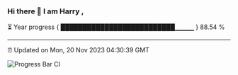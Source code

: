 ### Hi there 👋 I am Harry , 

⏳ Year progress { ██████████████████████████▁▁▁▁ } 88.54 %

---

⏰ Updated on Mon, 20 Nov 2023 04:30:39 GMT

![Progress Bar CI](https://github.com/duykhang68/duykhang68/workflows/Progress%20Bar%20CI/badge.svg)
